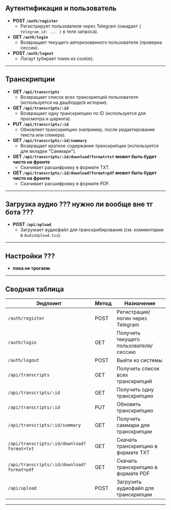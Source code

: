 ## Аутентификация и пользователь

- **POST `/auth/register`**
  - Регистрирует пользователя через Telegram (ожидает `{ telegram_id: ... }` в теле запроса).
- **GET `/auth/login`**
  - Возвращает текущего авторизованного пользователя (проверка сессии).
- **POST `/auth/logout`**
  - Логаут (убирает токен из cookie).

---

## Транскрипции

- **GET `/api/transcripts`**
  - Возвращает список всех транскрипций пользователя (используется на дашборде/в истории).
- **GET `/api/transcripts/:id`**
  - Возвращает одну транскрипцию по ID (используется для просмотра и шаринга).
- **PUT `/api/transcripts/:id`**
  - Обновляет транскрипцию (например, после редактирования текста или спикера).
- **GET `/api/transcripts/:id/summary`**
  - Возвращает краткое содержание транскрипции (используется для вкладки "Саммари").
- **GET `/api/transcripts/:id/download?format=txt`** **может быть будет чисто на фронте**
  - Скачивает расшифровку в формате TXT. 
- **GET `/api/transcripts/:id/download?format=pdf`** **может быть будет чисто на фронте**
  - Скачивает расшифровку в формате PDF.

---

## Загрузка аудио **??? нужно ли вообще вне тг бота ???**

- **POST `/api/upload`**
  - Загружает аудиофайл для транскрибирования (см. комментарии в `AudioUpload.tsx`).

---

## Настройки ???

- **пока не трогаем**.

---

## Сводная таблица

| Эндпоинт                                   | Метод | Назначение                            |
| ------------------------------------------ | ----- | ------------------------------------- |
| `/auth/register`                           | POST  | Регистрация/логин через Telegram      |
| `/auth/login`                              | GET   | Получить текущего пользователя/сессию |
| `/auth/logout`                             | POST  | Выйти из системы                      |
| `/api/transcripts`                         | GET   | Получить список всех транскрипций     |
| `/api/transcripts/:id`                     | GET   | Получить одну транскрипцию            |
| `/api/transcripts/:id`                     | PUT   | Обновить транскрипцию                 |
| `/api/transcripts/:id/summary`             | GET   | Получить саммари для транскрипции     |
| `/api/transcripts/:id/download?format=txt` | GET   | Скачать транскрипцию в формате TXT    |
| `/api/transcripts/:id/download?format=pdf` | GET   | Скачать транскрипцию в формате PDF    |
| `/api/upload`                              | POST  | Загрузить аудиофайл для транскрипции  |

---
